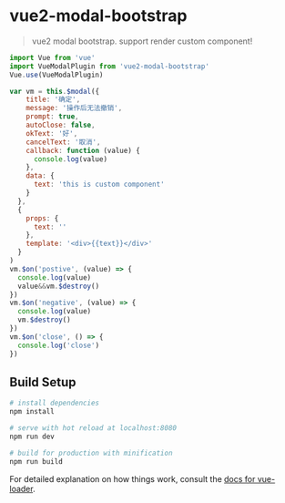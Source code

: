 # vue2-modal-bootstrap

> vue2 modal bootstrap. support render custom component!

```javascript
import Vue from 'vue'
import VueModalPlugin from 'vue2-modal-bootstrap'
Vue.use(VueModalPlugin)

var vm = this.$modal({
    title: '确定',
    message: '操作后无法撤销',
    prompt: true,
    autoClose: false,
    okText: '好',
    cancelText: '取消',
    callback: function (value) {
      console.log(value)
    },
    data: {
      text: 'this is custom component'
    }
  },
  {
    props: {
      text: ''
    },
    template: '<div>{{text}}</div>'
  }
)
vm.$on('postive', (value) => {
  console.log(value)
  value&&vm.$destroy()
})
vm.$on('negative', (value) => {
  console.log(value)
  vm.$destroy()
})
vm.$on('close', () => {
  console.log('close')
})
```

## Build Setup

``` bash
# install dependencies
npm install

# serve with hot reload at localhost:8080
npm run dev

# build for production with minification
npm run build
```

For detailed explanation on how things work, consult the [docs for vue-loader](http://vuejs.github.io/vue-loader).
